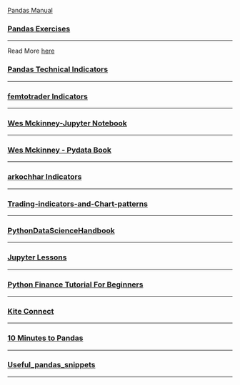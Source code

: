 
[Pandas Manual](http://pandas.pydata.org/pandas-docs/stable/pandas.pdf)

### [Pandas Exercises](https://github.com/guipsamora/pandas_exercises)
***
Read More [here](https://github.com/guipsamora/pandas_exercises#pandas-exercises)


### [Pandas Technical Indicators](https://github.com/Crypto-toolbox/pandas-technical-indicators)
***

### [femtotrader Indicators](https://github.com/femtotrader/pandas_talib/blob/master/pandas_talib/__init__.py)
***

### [Wes Mckinney-Jupyter Notebook](http://nbviewer.jupyter.org/github/pydata/pydata-book/tree/2nd-edition/)
***

### [Wes Mckinney - Pydata Book](https://github.com/wesm/pydata-book)
***

### [arkochhar Indicators](https://github.com/arkochhar/Technical-Indicators)
***

### [Trading-indicators-and-Chart-patterns](https://github.com/techietrader/Trading-indicators-and-Chart-patterns)
***

### [PythonDataScienceHandbook](https://github.com/jakevdp/PythonDataScienceHandbook)
***

### [Jupyter Lessons](http://nbviewer.jupyter.org/urls/bitbucket.org/hrojas/learn-pandas/raw/master/lessons/01%20-%20Lesson.ipynb)
***

### [Python Finance Tutorial For Beginners](https://github.com/datacamp/datacamp-community-tutorials/blob/master/Python%20Finance%20Tutorial%20For%20Beginners/Python%20For%20Finance%20Beginners%20Tutorial.ipynb)
***

### [Kite Connect](https://github.com/zerodhatech/pykiteconnect)
***

### [10 Minutes to Pandas](http://www.jeffreytratner.com/example-pandas-docs/html-minor-doc-fixup-10-25/10min.html)
***

### [Useful_pandas_snippets](https://gist.github.com/bsweger/e5817488d161f37dcbd2)
***






